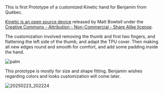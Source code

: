 This is first Prototype of a customized Kinetic hand for Benjamin from Québec.

[Kinetic is an open source device](https://www.thingiverse.com/thing:4618922) released by Matt Bowtell under the [Creative Commons - Attribution - Non-Commercial - Share Alike license](https://creativecommons.org/licenses/by-nc-sa/4.0/).

The customization involved removing the thumb and first two fingers, and flattening the left side of the thumb, and adapt the TPU cover. Then making all new edges round and smooth for comfort, and add some padding inside the hand.

![palm](https://github.com/user-attachments/assets/dddf402e-9264-47aa-b24b-8e6b614eee7b)

This prototype is mostly for size and shape fitting. Benjamin wishes regarding colors and looks customization will come later.

![20250223_202224](https://github.com/user-attachments/assets/9b690d83-f43c-421c-a0f8-21ad8d49d170)


